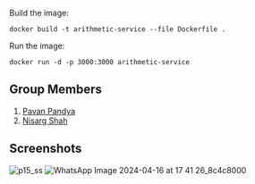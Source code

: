 Build the image: 

```docker build -t arithmetic-service --file Dockerfile .```

Run the image:

```docker run -d -p 3000:3000 arithmetic-service ```

## Group Members
1) [Pavan Pandya](https://github.com/pavanpandya)
2) [Nisarg Shah](https://github.com/nisarg0606)

## Screenshots
![p15_ss](https://github.com/pavanpandya/arithmetic-service/assets/59285050/72fb72d9-8fb2-41a5-b51e-a38fac72a601)
![WhatsApp Image 2024-04-16 at 17 41 26_8c4c8000](https://github.com/pavanpandya/arithmetic-service/assets/59285050/d31938d4-add1-45c7-9d05-c8c2e3444357)

